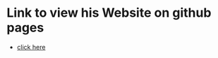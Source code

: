 # Link to view his Website on github pages
- [click here](https://arshad6261.github.io/Milestone/Project-2/hospital.html)
